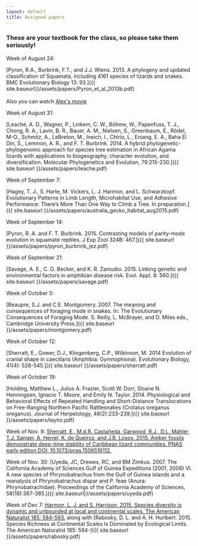 ```yaml
---
layout: default
title: Assigned papers
---
```


### These are your textbook for the class, so please take them seriously!

Week of August 24:

[Pyron, R.A., Burbrink, F.T., and J.J. Wiens. 2013. A phylogeny and updated classification of Squamata, including 4161 species of lizards and snakes. BMC Evolutionary Biology 13: 93.]({{ site.baseurl}}/assets/papers/Pyron_et_al_2013b.pdf)
<br><br>Also you can watch [Alex's movie](https://www.dropbox.com/s/kq2nkrjbbld33b0/snakehandlers_small.mp4?dl=0)

Week of August 31:

[Leaché, A. D., Wagner, P., Linkem, C. W., Böhme, W., Papenfuss, T. J., Chong, R. A., Lavin, B. R., Bauer, A. M., Nielsen, S., Greenbaum, E., Rödel, M-O., Schmitz, A., LeBreton, M., Ineich, I., Chirio, L., Eniang, E. A., Baha El Din, S., Lemmon, A. R., and F. T. Burbrink. 2014. A hybrid phylogenetic-phylogenomic approach for species tree estimation in African Agama lizards with applications to biogeography, character evolution, and diversification.
Molecular Phylogenetics and Evolution, 79:215-230.]({{ site.baseurl }}/assets/papers/leache.pdf)

Week of September 7:

[Hagey, T. J., S. Harte, M. Vickers, L. J. Harmon, and L. Schwarzkopf. Evolutionary Patterns in Limb Length, Microhabitat Use, and Adhesive Performance: There’s More Than One Way to Climb a Tree. In preparation.]({{ site.baseurl }}/assets/papers/australia_gecko_habitat_aug2015.pdf)


Week of September 14:

[Pyron, R. A. and F. T. Burbrink. 2015. Contrasting models of parity-mode evolution in squamate reptiles. J Exp Zool 324B: 467.]({{ site.baseurl }}/assets/papers/pyron_burbrink_jez.pdf)

Week of September 21:

[Savage, A. E., C. G. Becker, and K. R. Zamudio. 2015. Linking genetic and environmental factors in amphibian disease risk. Evol. Appl. 8: 560.]({{ site.baseurl }}/assets/papers/savage.pdf)

Week of October 5:

[Beaupre, S.J. and C.E. Montgomery. 2007. The meaning and consequences of foraging mode in snakes.
In: The Evolutionary Consequences of Foraging Mode. S. Reilly, L. McBrayer, and D. Miles eds.,
Cambridge University Press.]({{ site.baseurl }}/assets/papers/montgomery.pdf)

Week of October 12:

[Sherratt, E., Gower, D.J., Klingenberg, C.P., Wilkinson, M. 2014 Evolution of cranial shape in caecilians (Amphibia: Gymnophiona). Evolutionary Biology, 41(4): 528-545.]({{ site.baseurl }}/assets/papers/sherratt.pdf)

Week of October 19:

[Holding, Matthew L., Julius A. Frazier, Scott W. Dorr, Sloane N. Henningsen, Ignacio T. Moore, and Emily N. Taylor. 2014. Physiological and Behavioral Effects of Repeated Handling and Short-Distance Translocations on Free-Ranging Northern Pacific Rattlesnakes (Crotalus oreganus oreganus). Journal of Herpetology, 48(2):233-239.]({{ site.baseurl }}/assets/papers/taylor.pdf)

Week of Nov. 9:
[Sherratt, E., M.d.R. Castañeda, Garwood, R.J., D.L. Mahler, T.J. Sanger, A. Herrel, K. de Queiroz, and J.B. Losos. 2015. Amber fossils demonstrate deep-time stability of Caribbean lizard communities. PNAS early edition DOI: 10.1073/pnas.1506516112.](http://www.oeb.harvard.edu/faculty/losos/jblosos/pdfs/Sherratt%20et%20al.%202015.pdf)

Week of Nov. 30:
[Uyeda, JC, Drewes, RC, and BM Zimkus. 2007. The California Academy of Sciences
Gulf of Guinea Expeditions (2001, 2006) VI. A new species of Phrynobatrachus from the Gulf of
Guinea islands and a reanalysis of Phrynobatrachus dispar and P. feae (Anura:
Phrynobatrachidae). Proceedings of the California Academy of Sciences, 58(18):367-385.]({{ site.baseurl}}/assets/papers/uyeda.pdf)

Week of Dec 7:
[Harmon, L. J. and S. Harrison. 2015. Species diversity is dynamic and unbounded at local and continental scales. The American Naturalist 185: 584-593.](http://lukejharmon.github.io/assets/HarmonandHarrison2015.pdf)
along with
[Rabosky, D. L. and A. H. Hurlbert. 2015. Species Richness at Continental Scales Is Dominated by Ecological Limits. The American Naturalist 185: 594-]({{ site.baseurl }}/assets/papers/rabosky.pdf)
